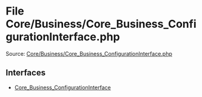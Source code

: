 File Core/Business/Core_Business_ConfigurationInterface.php
=========

Source: [Core/Business/Core_Business_ConfigurationInterface.php](https://github.com/PrestaShop/PrestaShop/blob/1.6.1.0/Core/Business/Core_Business_ConfigurationInterface.php)

Interfaces
----------

* [Core_Business_ConfigurationInterface](interface.Core_Business_ConfigurationInterface.md)


